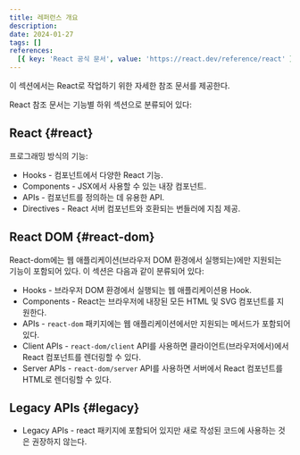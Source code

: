 ```yaml
---
title: 레퍼런스 개요
description:
date: 2024-01-27
tags: []
references:
  [{ key: 'React 공식 문서', value: 'https://react.dev/reference/react' }]
---
```


이 섹션에서는 React로 작업하기 위한 자세한 참조 문서를 제공한다.

React 참조 문서는 기능별 하위 섹션으로 분류되어 있다:

## React {#react}

프로그래밍 방식의 기능:

- Hooks - 컴포넌트에서 다양한 React 기능.
- Components - JSX에서 사용할 수 있는 내장 컴포넌트.
- APIs - 컴포넌트를 정의하는 데 유용한 API.
- Directives - React 서버 컴포넌트와 호환되는 번들러에 지침 제공.

## React DOM {#react-dom}

React-dom에는 웹 애플리케이션(브라우저 DOM 환경에서 실행되는)에만 지원되는 기능이 포함되어 있다. 이 섹션은 다음과 같이 분류되어 있다:

- Hooks - 브라우저 DOM 환경에서 실행되는 웹 애플리케이션용 Hook.
- Components - React는 브라우저에 내장된 모든 HTML 및 SVG 컴포넌트를 지원한다.
- APIs - `react-dom` 패키지에는 웹 애플리케이션에서만 지원되는 메서드가 포함되어 있다.
- Client APIs - `react-dom/client` API를 사용하면 클라이언트(브라우저에서)에서 React 컴포넌트를 렌더링할 수 있다.
- Server APIs - `react-dom/server` API를 사용하면 서버에서 React 컴포넌트를 HTML로 렌더링할 수 있다.

## Legacy APIs {#legacy}

- Legacy APIs - react 패키지에 포함되어 있지만 새로 작성된 코드에 사용하는 것은 권장하지 않는다.

